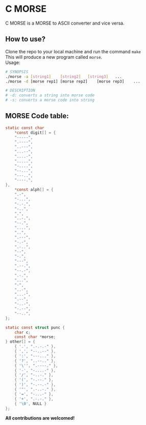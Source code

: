 # C MORSE
C MORSE is a MORSE to ASCII converter and vice versa.
<br />

## How to use?

Clone the repo to your local machine and run the command `make`<br/>
This will produce a new program called `morse`.<br />
Usage:<br />

```bash
# SYNOPSIS
./morse -a [string1]	[string2]	[string3]	...
./morse -d [morse rep1]	[morse rep2]	[morse rep3]	...

# DESCRIPTION
# -d: converts a string into morse code
# -s: converts a morse code into string
```

## MORSE Code table:

```c
static const char
	*const digit[] = {
	"-----",
	".----",
	"..---",
	"...--",
	"....-",
	".....",
	"-....",
	"--...",
	"---..",
	"----.",
},
	*const alph[] = {
	".-",
	"-...",
	"-.-.",
	"-..",
	".",
	"..-.",
	"--.",
	"....",
	"..",
	".---",
	"-.-",
	".-..",
	"--",
	"-.",
	"---",
	".--.",
	"--.-",
	".-.",
	"...",
	"-",
	"..-",
	"...-",
	".--",
	"-..-",
	"-.--",
	"--..",
};

static const struct punc {
	char c;
	const char *morse;
} other[] = {
	{ '.', ".-.-.-" },
	{ ',', "--..--" },
	{ ':', "---..." },
	{ '?', "..--.." },
	{ '\'', ".----." },
	{ '-', "-....-" },
	{ '/', "-..-." },
	{ '(', "-.--." },
	{ ')', "-.--.-" },
	{ '"', ".-..-." },
	{ '=', "-...-" },
	{ '+', ".-.-." },
	{ '\0', NULL }
};
```


**All contributions are welcomed!**
